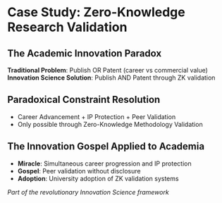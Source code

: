 # Case Study: Zero-Knowledge Research Validation

## The Academic Innovation Paradox
**Traditional Problem**: Publish OR Patent (career vs commercial value)
**Innovation Science Solution**: Publish AND Patent through ZK validation

## Paradoxical Constraint Resolution
- Career Advancement + IP Protection + Peer Validation
- Only possible through Zero-Knowledge Methodology Validation

## The Innovation Gospel Applied to Academia
- **Miracle**: Simultaneous career progression and IP protection
- **Gospel**: Peer validation without disclosure
- **Adoption**: University adoption of ZK validation systems

*Part of the revolutionary Innovation Science framework*

